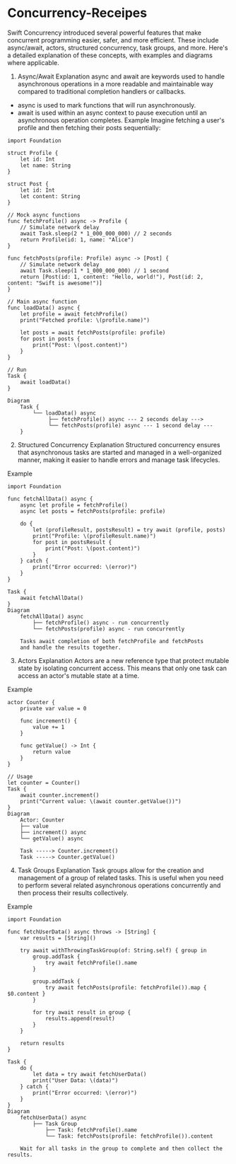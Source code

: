 # Concurrency-Receipes

Swift Concurrency introduced several powerful features that make concurrent programming easier, safer, and more efficient. These include async/await, actors, structured concurrency, task groups, and more. Here's a detailed explanation of these concepts, with examples and diagrams where applicable.

1. Async/Await
Explanation
async and await are keywords used to handle asynchronous operations in a more readable and maintainable way compared to traditional completion handlers or callbacks.

* async is used to mark functions that will run asynchronously.
* await is used within an async context to pause execution until an asynchronous operation completes.
Example
Imagine fetching a user's profile and then fetching their posts sequentially:
```
import Foundation

struct Profile {
    let id: Int
    let name: String
}

struct Post {
    let id: Int
    let content: String
}

// Mock async functions
func fetchProfile() async -> Profile {
    // Simulate network delay
    await Task.sleep(2 * 1_000_000_000) // 2 seconds
    return Profile(id: 1, name: "Alice")
}

func fetchPosts(profile: Profile) async -> [Post] {
    // Simulate network delay
    await Task.sleep(1 * 1_000_000_000) // 1 second
    return [Post(id: 1, content: "Hello, world!"), Post(id: 2, content: "Swift is awesome!")]
}

// Main async function
func loadData() async {
    let profile = await fetchProfile()
    print("Fetched profile: \(profile.name)")
    
    let posts = await fetchPosts(profile: profile)
    for post in posts {
        print("Post: \(post.content)")
    }
}

// Run
Task {
    await loadData()
}

Diagram
    Task {
        └── loadData() async
             ├── fetchProfile() async --- 2 seconds delay --->
             └── fetchPosts(profile) async --- 1 second delay ---
    }

```
2. Structured Concurrency
Explanation
Structured concurrency ensures that asynchronous tasks are started and managed in a well-organized manner, making it easier to handle errors and manage task lifecycles.

Example
```
import Foundation

func fetchAllData() async {
    async let profile = fetchProfile()
    async let posts = fetchPosts(profile: profile)
    
    do {
        let (profileResult, postsResult) = try await (profile, posts)
        print("Profile: \(profileResult.name)")
        for post in postsResult {
            print("Post: \(post.content)")
        }
    } catch {
        print("Error occurred: \(error)")
    }
}

Task {
    await fetchAllData()
}
Diagram
    fetchAllData() async
        ├── fetchProfile() async - run concurrently
        └── fetchPosts(profile) async - run concurrently

    Tasks await completion of both fetchProfile and fetchPosts
    and handle the results together.
```
3. Actors
Explanation
Actors are a new reference type that protect mutable state by isolating concurrent access. This means that only one task can access an actor's mutable state at a time.

Example
```
actor Counter {
    private var value = 0

    func increment() {
        value += 1
    }

    func getValue() -> Int {
        return value
    }
}

// Usage
let counter = Counter()
Task {
    await counter.increment()
    print("Current value: \(await counter.getValue())")
}
Diagram
    Actor: Counter
    ├── value
    ├── increment() async
    └── getValue() async

    Task -----> Counter.increment()
    Task -----> Counter.getValue()
```
4. Task Groups
Explanation
Task groups allow for the creation and management of a group of related tasks. This is useful when you need to perform several related asynchronous operations concurrently and then process their results collectively.

Example
```
import Foundation

func fetchUserData() async throws -> [String] {
    var results = [String]()
    
    try await withThrowingTaskGroup(of: String.self) { group in
        group.addTask {
            try await fetchProfile().name
        }

        group.addTask {
            try await fetchPosts(profile: fetchProfile()).map { $0.content }
        }

        for try await result in group {
            results.append(result)
        }
    }
    
    return results
}

Task {
    do {
        let data = try await fetchUserData()
        print("User Data: \(data)")
    } catch {
        print("Error occurred: \(error)")
    }
}
Diagram
    fetchUserData() async
        ├── Task Group
            ├── Task: fetchProfile().name
            └── Task: fetchPosts(profile: fetchProfile()).content

    Wait for all tasks in the group to complete and then collect the results.
```

